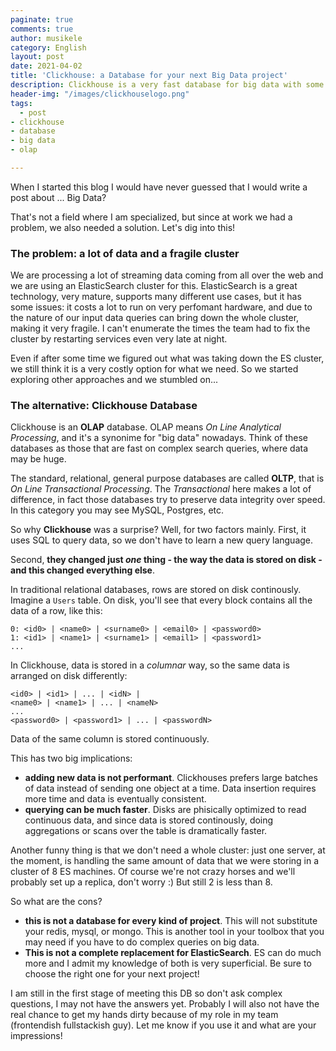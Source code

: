 ```yaml
---
paginate: true
comments: true
author: musikele
category: English
layout: post
date: 2021-04-02
title: 'Clickhouse: a Database for your next Big Data project'
description: Clickhouse is a very fast database for big data with some peculiar characteristics.
header-img: "/images/clickhouselogo.png"
tags:
  - post
- clickhouse
- database
- big data
- olap

---
```

When I started this blog I would have never guessed that I would write a post about ... Big Data?

That's not a field where I am specialized, but since at work we had a problem, we also needed a solution. Let's dig into this!

### The problem: a lot of data and a fragile cluster

We are processing a lot of streaming data coming from all over the web and we are using an ElasticSearch cluster for this. ElasticSearch is a great technology, very mature, supports many different use cases, but it has some issues: it costs a lot to run on very perfomant hardware, and due to the nature of our input data queries can bring down the whole cluster, making it very fragile. I can't enumerate the times the team had to fix the cluster by restarting services even very late at night.

Even if after some time we figured out what was taking down the ES cluster, we still think it is a very costly option for what we need. So we started exploring other approaches and we stumbled on...

### The alternative: Clickhouse Database

Clickhouse is an **OLAP** database. OLAP means _On Line Analytical Processing_, and it's a synonime for "big data" nowadays. Think of these databases as those that are fast on complex search queries, where data may be huge.

The standard, relational, general purpose databases are called **OLTP**, that is _On Line Transactional Processing_. The _Transactional_ here makes a lot of difference, in fact those databases try to preserve data integrity over speed. In this category you may see MySQL, Postgres, etc.

So why **Clickhouse** was a surprise? Well, for two factors mainly. First, it uses SQL to query data, so we don't have to learn a new query language.

Second, **they changed just _one_ thing - the way the data is stored on disk - and this changed everything else**.

In traditional relational databases, rows are stored on disk continously. Imagine a `Users` table. On disk, you'll see that every block contains all the data of a row, like this:

    0: <id0> | <name0> | <surname0> | <email0> | <password0> 
    1: <id1> | <name1> | <surname1> | <email1> | <password1>
    ...

In Clickhouse, data is stored in a _columnar_ way, so the same data is arranged on disk differently:

    <id0> | <id1> | ... | <idN> | 
    <name0> | <name1> | ... | <nameN>
    ...
    <password0> | <password1> | ... | <passwordN>

Data of the same column is stored continuously.

This has two big implications:

* **adding new data is not performant**. Clickhouses prefers large batches of data instead of sending one object at a time. Data insertion requires more time and data is eventually consistent.
* **querying can be much faster**. Disks are phisically optimized to read continuous data, and since data is stored continously, doing aggregations or scans over the table is dramatically faster.

Another funny thing is that we don't need a whole cluster: just one server, at the moment, is handling the same amount of data that we were storing in a cluster of 8 ES machines. Of course we're not crazy horses and we'll probably set up a replica, don't worry :) But still 2 is less than 8. 

So what are the cons?

* **this is not a database for every kind of project**. This will not substitute your redis, mysql, or mongo. This is another tool in your toolbox that you may need if you have to do complex queries on big data.
* **This is not a complete replacement for ElasticSearch**. ES can do much more and I admit my knowledge of both is very superficial. Be sure to choose the right one for your next project!

I am still in the first stage of meeting this DB so don't ask complex questions, I may not have the answers yet. Probably I will also not have the real chance to get my hands dirty because of my role in my team (frontendish fullstackish guy). Let me know if you use it and what are your impressions! 